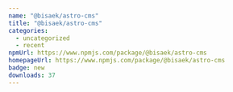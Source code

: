```yaml
---
name: "@bisaek/astro-cms"
title: "@bisaek/astro-cms"
categories:
  - uncategorized
  - recent
npmUrl: https://www.npmjs.com/package/@bisaek/astro-cms
homepageUrl: https://www.npmjs.com/package/@bisaek/astro-cms
badge: new
downloads: 37
---
```

